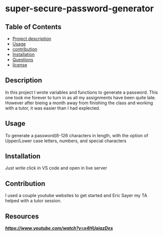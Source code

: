 # super-secure-password-generator
  
## Table of Contents
- [Project description](#Description)
- [Usage](#Usage)
- [contribution](#Contribution)
- [Installation](#Installation)
- [Questions](#Questions)
- [license](#license)
    
## Description
In this project I wrote variables and functions to generate a password. This one took me forever to turn in as  all my assignments have been quite late. However after bieing a month away from finishing the class and working with a tutor, it was  easier  than I had explected.
  
## Usage
To generate a password(8-126 characters in length, with the option of Upper/Lower case letters, numbers, and special characters

## Installation
Just write click in VS code and open in live server

## Contribution
I used a couple youtube websites to get started and Eric Sayer my TA helped with a tutor session.

## Resources

***https://www.youtube.com/watch?v=x4HUaiazDes***